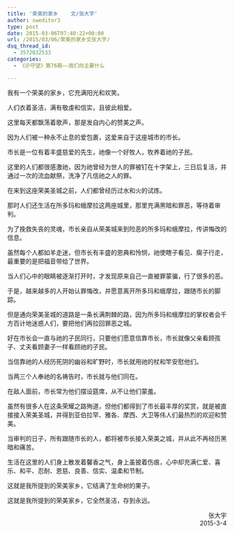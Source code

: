 ```yaml
---
title: '荣美的家乡    文/张大宇'
author: sweditor3
type: post
date: 2015-03-06T07:40:22+00:00
url: /2015/03/06/荣美的家乡文张大宇/
dsq_thread_id:
  - 3572032533
categories:
  - 《＠守望》第76期——我们向主要什么

---
```

我有一个荣美的家乡，它充满阳光和欢笑。

人们衣着圣洁，满有敬虔和信实，且彼此相爱。

这里每天都飘荡着歌声，那是发自内心的赞美之声。

因为人们被一种永不止息的爱包裹，这爱来自于这座城市的市长。

市长是一位有着丰盛慈爱的先生，祂像一个好牧人，牧养着祂的子民。

这里的人们都很感激祂，因为祂曾经为世人的罪被钉在十字架上，三日后复活，并通过一次的流血献祭，洗净了凡信祂之人的罪。

在来到这座荣美圣城之前，人们都曾经历过水和火的试炼。

那时人们还生活在所多玛和蛾摩拉这两座城里，那里充满黑暗和罪恶，等待着审判。

为了挽救失丧的灵魂，市长亲自从荣美城来到险恶的所多玛和蛾摩拉，传讲悔改的信息。

虽然每个人都如羊走迷，但市长有丰盛的恩典和怜悯，祂使瞎子看见、瘸子行走，最重要的是把福音带给了世界。

当人们心中的眼睛被逐渐打开时，才发现原来自己一直被罪蒙骗，行了很多的恶。

于是，越来越多的人开始认罪悔改，并愿意离开所多玛和蛾摩拉，跟随市长的脚踪。

但是通向荣美圣城的道路是一条长满荆棘的路，因为所多玛和蛾摩拉的掌权者会千方百计地迷惑人们，要把他们再拉回罪恶之城。

好在市长会一直与祂的子民同行，只要他们愿意信靠市长，市长就像父亲看顾孩子、丈夫看顾妻子一样看顾祂的子民。

当信靠祂的人经历死阴的幽谷和旷野时，市长就用祂的杖和竿安慰他们。

当两三个人奉祂的名祷告时，市长就与他们同在。

在敌人面前，市长常为他们摆设筵席，从不让他们蒙羞。

虽然有很多人在这条荣耀之路殉道，但他们都得到了市长最丰厚的奖赏，就是被直接接入荣美圣城，并得到亚伯拉罕、雅各、摩西、大卫等伟人们最热烈的欢迎和赞美。

当审判的日子，所有跟随市长的人，都将被市长接入荣美之城，并从此不再经历黑暗和痛苦。

生活在这里的人们身上散发着馨香之气，身上虽披着伤痕，心中却充满仁爱、喜乐、和平、忍耐、恩慈、良善、信实、温柔和节制。

这就是我所提到的荣美家乡，它结满了生命树的果子。

<p style="text-align: left;">
  这就是我所提到的荣美家乡，它全然圣洁，存到永远。
</p>

<p style="text-align: right;">
  张大宇<br /> 2015-3-4
</p>